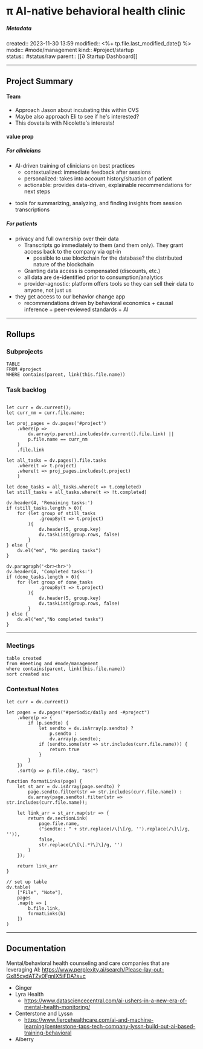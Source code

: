 # π AI-native behavioral health clinic

##### Metadata
created:: 2023-11-30 13:59
modified:: <%+ tp.file.last_modified_date() %>
mode:: #mode/management
kind:: #project/startup  
status:: #status/raw
parent:: [[∂ Startup Dashboard]]

***
## Project Summary

#### Team
* Approach Jason about incubating this within CVS 
* Maybe also approach Eli to see if he's interested? 
* This dovetails with Nicolette's interests! 
#### value prop
##### For clinicians
* AI-driven training of clinicians on best practices
	- contextualized: immediate feedback after sessions
	- personalized: takes into account history/situation of patient
	- actionable: provides data-driven, explainable recommendations for next steps
- tools for summarizing, analyzing, and finding insights from session transcriptions
##### For patients
* privacy and full ownership over their data
	* Transcripts go immediately to them (and them only). They grant access back to the company via opt-in
		* possible to use blockchain for the database? the distributed nature of the blockchain
	* Granting data access is compensated (discounts, etc.)
	* all data are de-identified prior to consumption/analytics
	* provider-agnostic: platform offers tools so they can sell their data to anyone, not just us
* they get access to our behavior change app
	* recommendations driven by behavioral economics + causal inference + peer-reviewed standards + AI


***
## Rollups
### Subprojects
```dataview
TABLE
FROM #project 
WHERE contains(parent, link(this.file.name))
```

### Task backlog
```dataviewjs

let curr = dv.current();
let curr_nm = curr.file.name;

let proj_pages = dv.pages('#project')
	.where(p => 
		dv.array(p.parent).includes(dv.current().file.link) ||
		p.file.name == curr_nm
	)
	.file.link

let all_tasks = dv.pages().file.tasks
	.where(t => t.project)
	.where(t => proj_pages.includes(t.project)
	)

let done_tasks = all_tasks.where(t => t.completed)
let still_tasks = all_tasks.where(t => !t.completed)
	
dv.header(4, 'Remaining tasks:')	
if (still_tasks.length > 0){
    for (let group of still_tasks
		    .groupBy(t => t.project)
		){
			dv.header(5, group.key)
			dv.taskList(group.rows, false)
		}
} else {
	dv.el("em", "No pending tasks")
}

dv.paragraph('<br><hr>')
dv.header(4, 'Completed tasks:')	
if (done_tasks.length > 0){
    for (let group of done_tasks
		    .groupBy(t => t.project)
		){
			dv.header(5, group.key)
			dv.taskList(group.rows, false)
		}
} else {
	dv.el("em","No completed tasks")
}
```
***
### Meetings
```dataview
table created
from #meeting and #mode/management
where contains(parent, link(this.file.name))
sort created asc
```

### Contextual Notes
```dataviewjs
let curr = dv.current()

let pages = dv.pages("#periodic/daily and -#project")
	.where(p => {
		if (p.sendto) {
			let sendto = dv.isArray(p.sendto) ? 
				p.sendto : 
				dv.array(p.sendto);
			if (sendto.some(str => str.includes(curr.file.name))) {
				return true
			}
		}		
	})
	.sort(p => p.file.cday, "asc")

function formatLinks(page) {
	let st_arr = dv.isArray(page.sendto) ?
		page.sendto.filter(str => str.includes(curr.file.name)) :
		dv.array(page.sendto).filter(str => str.includes(curr.file.name));

	let link_arr = st_arr.map(str => {
		return dv.sectionLink(
			page.file.name,
			("sendto:: " + str.replace(/\[\[/g, '').replace(/\]\]/g, '')),
			false,
			str.replace(/\[\[.*?\]\]/g, '')
		)
	});

	return link_arr
}

// set up table
dv.table(
	["File", "Note"], 
	pages
	.map(b => [
		b.file.link,
		formatLinks(b)
	])
)
```


***
## Documentation

Mental/behavioral health counseling and care companies that are leveraging AI: https://www.perplexity.ai/search/Please-lay-out-Gx85cydATZy0FgnIX5iFDA?s=c
* Ginger
* Lyra Health
	* https://www.datasciencecentral.com/ai-ushers-in-a-new-era-of-mental-health-monitoring/
* Centerstone and Lyssn
	* https://www.fiercehealthcare.com/ai-and-machine-learning/centerstone-taps-tech-company-lyssn-build-out-ai-based-training-behavioral
* Aiberry



